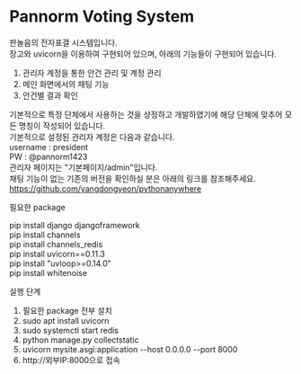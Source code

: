 # Pannorm Voting System

판놀음의 전자표결 시스템입니다.  
장고와 uvicorn을 이용하여 구현되어 있으며, 아래의 기능들이 구현되어 있습니다.

1. 관리자 계정을 통한 안건 관리 및 계정 관리
2. 메인 화면에서의 채팅 기능
3. 안건별 결과 확인

기본적으로 특정 단체에서 사용하는 것을 상정하고 개발하였기에 해당 단체에 맞추어 모든 명칭이 작성되어 있습니다.  
기본적으로 설정된 관리자 계정은 다음과 같습니다.  
username : president  
PW : @pannorm1423  
관리자 페이지는 "기본페이지/admin"입니다.  
채팅 기능이 없는 기존의 버전을 확인하실 분은 아래의 링크를 참조해주세요.  
https://github.com/yangdongyeon/pythonanywhere  
  
필요한 package  
  
pip install django djangoframework  
pip install channels  
pip install channels_redis  
pip install uvicorn==0.11.3  
pip install "uvloop>=0.14.0"  
pip install whitenoise  

실행 단계
1. 필요한 package 전부 설치  
2. sudo apt install uvicorn  
3. sudo systemctl start redis  
4. python manage.py collectstatic  
5. uvicorn mysite.asgi:application --host 0.0.0.0 --port 8000  
6. http://외부IP:8000으로 접속
